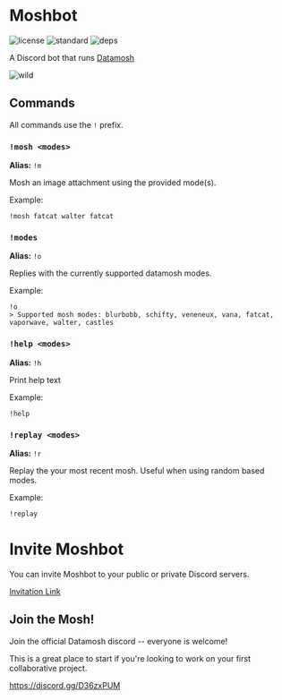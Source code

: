# Moshbot

![license](https://img.shields.io/badge/license-MIT-green)
![standard](https://img.shields.io/badge/code_style-standard-brightgreen.svg)
![deps](https://img.shields.io/badge/dependencies-datamosh-purple)

A Discord bot that runs [Datamosh](https://github.com/Datamosh-js/datamosh)

![wild](https://user-images.githubusercontent.com/15038724/159620058-ba75ca8d-d86e-4182-8451-2aaa68040da3.png)

## Commands

All commands use the `!` prefix.

### `!mosh <modes>`

**Alias:** `!m`

Mosh an image attachment using the provided mode(s).

Example:

```
!mosh fatcat walter fatcat
```

### `!modes`

**Alias:** `!o`

Replies with the currently supported datamosh modes.

Example:

```
!o
> Supported mosh modes: blurbobb, schifty, veneneux, vana, fatcat, vaporwave, walter, castles
```

### `!help <modes>`

**Alias:** `!h`

Print help text

Example:

```
!help
```

### `!replay <modes>`

**Alias:** `!r`

Replay the your most recent mosh. Useful when using random based modes.

Example:

```
!replay
```

# Invite Moshbot

You can invite Moshbot to your public or private Discord servers.

[Invitation Link](https://discord.com/oauth2/authorize?client_id=955606476540481546&permissions=274878097408&scope=bot%20applications.commands)

## Join the Mosh!

Join the official Datamosh discord -- everyone is welcome!

This is a great place to start if you're looking to work on your first collaborative project.

https://discord.gg/D36zxPUM

